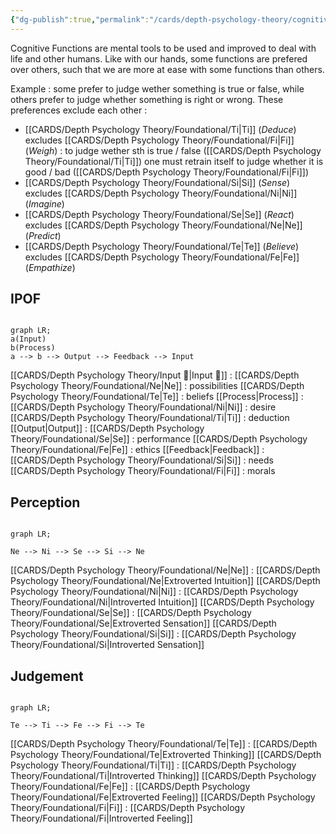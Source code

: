 ```yaml
---
{"dg-publish":true,"permalink":"/cards/depth-psychology-theory/cognitive-functions/","created":"2022-12-27T19:17:15.571+01:00","updated":"2023-04-27T17:49:08.114+02:00"}
---
```



Cognitive Functions are mental tools to be used and improved to deal with life and other humans. 
Like with our hands, some functions are prefered over others, such that we are more at ease with some functions than others. 

Example : some prefer to judge wether something is true or false, while others prefer to judge whether something is right or wrong. 
These preferences exclude each other : 
- [[CARDS/Depth Psychology Theory/Foundational/Ti\|Ti]] (*Deduce*) excludes [[CARDS/Depth Psychology Theory/Foundational/Fi\|Fi]] (*Weigh*) : to judge wether sth is true / false ([[CARDS/Depth Psychology Theory/Foundational/Ti\|Ti]]) one must retrain itself to judge whether it is good / bad ([[CARDS/Depth Psychology Theory/Foundational/Fi\|Fi]])
- [[CARDS/Depth Psychology Theory/Foundational/Si\|Si]] (*Sense*) excludes [[CARDS/Depth Psychology Theory/Foundational/Ni\|Ni]] (*Imagine*) 
- [[CARDS/Depth Psychology Theory/Foundational/Se\|Se]] (*React*) excludes [[CARDS/Depth Psychology Theory/Foundational/Ne\|Ne]] (*Predict*)
- [[CARDS/Depth Psychology Theory/Foundational/Te\|Te]] (*Believe*) excludes [[CARDS/Depth Psychology Theory/Foundational/Fe\|Fe]] (*Empathize*) 

## IPOF
```mermaid

graph LR; 
a(Input)
b(Process)
a --> b --> Output --> Feedback --> Input
```

[[CARDS/Depth Psychology Theory/Input 🌊\|Input 🌊]] : 
	[[CARDS/Depth Psychology Theory/Foundational/Ne\|Ne]] : possibilities
	[[CARDS/Depth Psychology Theory/Foundational/Te\|Te]] : beliefs 
[[Process\|Process]] : 
	[[CARDS/Depth Psychology Theory/Foundational/Ni\|Ni]] : desire
	[[CARDS/Depth Psychology Theory/Foundational/Ti\|Ti]] : deduction
[[Output\|Output]] : 
	[[CARDS/Depth Psychology Theory/Foundational/Se\|Se]] : performance
	[[CARDS/Depth Psychology Theory/Foundational/Fe\|Fe]] : ethics
[[Feedback\|Feedback]] : 
	[[CARDS/Depth Psychology Theory/Foundational/Si\|Si]] : needs
	[[CARDS/Depth Psychology Theory/Foundational/Fi\|Fi]] : morals

## Perception
```mermaid

graph LR; 

Ne --> Ni --> Se --> Si --> Ne

```

[[CARDS/Depth Psychology Theory/Foundational/Ne\|Ne]] : [[CARDS/Depth Psychology Theory/Foundational/Ne\|Extroverted Intuition]]
[[CARDS/Depth Psychology Theory/Foundational/Ni\|Ni]] : [[CARDS/Depth Psychology Theory/Foundational/Ni\|Introverted Intuition]]
[[CARDS/Depth Psychology Theory/Foundational/Se\|Se]] : [[CARDS/Depth Psychology Theory/Foundational/Se\|Extroverted Sensation]]
[[CARDS/Depth Psychology Theory/Foundational/Si\|Si]] : [[CARDS/Depth Psychology Theory/Foundational/Si\|Introverted Sensation]]

## Judgement
```mermaid

graph LR; 

Te --> Ti --> Fe --> Fi --> Te

```

[[CARDS/Depth Psychology Theory/Foundational/Te\|Te]] : [[CARDS/Depth Psychology Theory/Foundational/Te\|Extroverted Thinking]] 
[[CARDS/Depth Psychology Theory/Foundational/Ti\|Ti]] : [[CARDS/Depth Psychology Theory/Foundational/Ti\|Introverted Thinking]]
[[CARDS/Depth Psychology Theory/Foundational/Fe\|Fe]] : [[CARDS/Depth Psychology Theory/Foundational/Fe\|Extroverted Feeling]]
[[CARDS/Depth Psychology Theory/Foundational/Fi\|Fi]] : [[CARDS/Depth Psychology Theory/Foundational/Fi\|Introverted Feeling]]

